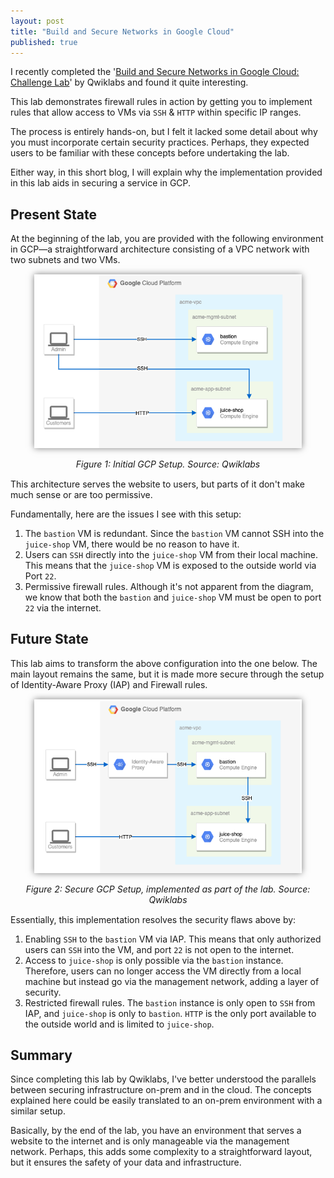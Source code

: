 ```yaml
---
layout: post
title: "Build and Secure Networks in Google Cloud"
published: true
---
```


I recently completed the '[Build and Secure Networks in Google Cloud: Challenge Lab](https://www.qwiklabs.com/focuses/12068?parent=catalog)' by Qwiklabs and found it quite interesting.

This lab demonstrates firewall rules in action by getting you to implement rules that allow access to VMs via `SSH` & `HTTP` within specific IP ranges.

The process is entirely hands-on, but I felt it lacked some detail about why you must incorporate certain security practices. Perhaps, they expected users to be familiar with these concepts before undertaking the lab.

Either way, in this short blog, I will explain why the implementation provided in this lab aids in securing a service in GCP.

## Present State

At the beginning of the lab, you are provided with the following environment in GCP—a straightforward architecture consisting of a VPC network with two subnets and two VMs.

<p style="margin-top: 3%; text-align:center;">
<img style="box-shadow: 0px 0px 10px 0px rgb(0 0 0 / 50%); max-width: 85%" src="../images/secure-networks-gcp/initial-layout.png" />
<p style="margin-bottom: 3%; font-style: italic; text-align:center;" >Figure 1: Initial GCP Setup. Source: Qwiklabs</p>
</p >

This architecture serves the website to users, but parts of it don't make much sense or are too permissive.

Fundamentally, here are the issues I see with this setup:
1. The `bastion` VM is redundant. Since the `bastion` VM cannot SSH into the `juice-shop` VM, there would be no reason to have it.
2. Users can `SSH` directly into the `juice-shop` VM from their local machine. This means that the `juice-shop` VM is exposed to the outside world via Port `22`.
3. Permissive firewall rules. Although it's not apparent from the diagram, we know that both the `bastion` and `juice-shop` VM must be open to port `22` via the internet.

## Future State

This lab aims to transform the above configuration into the one below. The main layout remains the same, but it is made more secure through the setup of Identity-Aware Proxy (IAP) and Firewall rules.

<p style="margin-top: 3%; text-align:center;">
<img style="box-shadow: 0px 0px 10px 0px rgb(0 0 0 / 50%); max-width: 85%" src="../images/secure-networks-gcp/future-layout.png" />
<p style="margin-bottom: 3%; font-style: italic; text-align:center;" >Figure 2: Secure GCP Setup, implemented as part of the lab. Source: Qwiklabs</p>
</p >

Essentially, this implementation resolves the security flaws above by:
1. Enabling `SSH` to the `bastion` VM via IAP. This means that only authorized users can `SSH` into the VM, and port `22` is not open to the internet.
2. Access to `juice-shop` is only possible via the `bastion` instance. Therefore, users can no longer access the VM directly from a local machine but instead go via the management network, adding a layer of security.
3. Restricted firewall rules. The `bastion` instance is only open to `SSH` from IAP, and `juice-shop` is only to `bastion`. `HTTP` is the only port available to the outside world and is limited to `juice-shop`.

## Summary

Since completing this lab by Qwiklabs, I've better understood the parallels between securing infrastructure on-prem and in the cloud. The concepts explained here could be easily translated to an on-prem environment with a similar setup.

Basically, by the end of the lab, you have an environment that serves a website to the internet and is only manageable via the management network. Perhaps, this adds some complexity to a straightforward layout, but it ensures the safety of your data and infrastructure.
